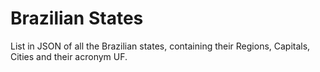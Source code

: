 # Brazilian States

List in JSON of all the Brazilian states, containing their Regions, Capitals, Cities and their acronym UF.